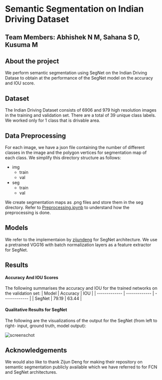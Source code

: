 # Semantic Segmentation on Indian Driving Dataset

## Team Members: Abhishek N M, Sahana S D, Kusuma M

## About the project
We perform semantic segmentation using SegNet on the Indian Driving Datase to obtain at the performance of the SegNet model on the accuracy and IOU score.

## Dataset
The Indian Driving Dataset consists of 6906 and 979 high resolution images in the training and validation set. There are a total of 39 unique class labels. We worked only for 1 class that is drivable area.

## Data Preprocessing
For each image, we have a json file containing the number of different classes in the image and the polygon vertices for segmentation map of each class. We simplify this directory structure as follows:
  - img
    - train
    - val
  - seg
    - train
    - val
    
We create segmentation maps as .png files and store them in the seg directory. Refer to [Preprocessing.ipynb](https://github.com/anishmadan23/semantic-segmentation-indian-driving-dataset/blob/master/Preprocessing.ipynb) to understand how the preprocessing is done.

## Models
We refer to the implementaion by [zijundeng](https://github.com/zijundeng/pytorch-semantic-segmentation) for SegNet architecture. We use a pretrained VGG16 with batch normalization layers as a feature extractor for SegNet.

## Results
#### Accuracy And IOU Scores
The following summarises the accuracy and IOU for the trained networks on the validation set:
| Model  | Accuracy | IOU |
| ------------- | ------------- | ------------- |
| SegNet | 79.19  | 63.44  |

#### Qualitative Results for SegNet
The following are the visualizations of the output for the SegNet (from left to right- input, ground truth, model output):

![screenschot]([https://github.com/Lohit-pro/Driving-Affordance-using-SegNet/blobs/master/imgs/segnet.png)


## Acknowledgements
We would also like to thank Zijun Deng for making their repository on semantic segmentation publicly available which we have referred to for FCN and SegNet architectures.
